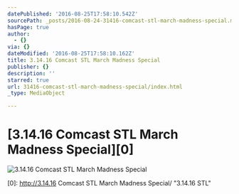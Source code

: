 ```yaml
---
datePublished: '2016-08-25T17:58:10.542Z'
sourcePath: _posts/2016-08-24-31416-comcast-stl-march-madness-special.md
hasPage: true
author:
  - {}
via: {}
dateModified: '2016-08-25T17:58:10.162Z'
title: 3.14.16 Comcast STL March Madness Special
publisher: {}
description: ''
starred: true
url: 31416-comcast-stl-march-madness-special/index.html
_type: MediaObject

---
```

# [3.14.16 Comcast STL March Madness Special][0]
![3.14.16 Comcast STL March Madness Special](https://the-grid-user-content.s3-us-west-2.amazonaws.com/08a7e3d3-1f1a-41f4-a228-13ea734f241e.jpg)

[0]: http://3.14.16 Comcast STL March Madness Special/ "3.14.16 STL"